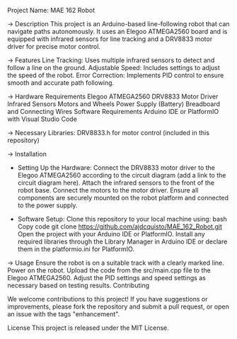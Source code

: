Project Name: MAE 162 Robot

-> Description
This project is an Arduino-based line-following robot that can navigate paths autonomously. It uses an Elegoo ATMEGA2560 board and is equipped with infrared sensors for line tracking and a DRV8833 motor driver for precise motor control.

-> Features
Line Tracking: Uses multiple infrared sensors to detect and follow a line on the ground.
Adjustable Speed: Includes settings to adjust the speed of the robot.
Error Correction: Implements PID control to ensure smooth and accurate path following.

-> Hardware Requirements
Elegoo ATMEGA2560
DRV8833 Motor Driver
Infrared Sensors
Motors and Wheels
Power Supply (Battery)
Breadboard and Connecting Wires
Software Requirements
Arduino IDE or PlatformIO with Visual Studio Code

-> Necessary Libraries:
DRV8833.h for motor control (included in this repository)

-> Installation
- Setting Up the Hardware:
Connect the DRV8833 motor driver to the Elegoo ATMEGA2560 according to the circuit diagram (add a link to the circuit diagram here).
Attach the infrared sensors to the front of the robot base.
Connect the motors to the motor driver.
Ensure all components are securely mounted on the robot platform and connected to the power supply.

- Software Setup:
Clone this repository to your local machine using:
bash
Copy code
git clone https://github.com/ajdcquisto/MAE_162_Robot.git
Open the project with your Arduino IDE or PlatformIO.
Install any required libraries through the Library Manager in Arduino IDE or declare them in the platformio.ini for PlatformIO.

-> Usage
Ensure the robot is on a suitable track with a clearly marked line.
Power on the robot.
Upload the code from the src/main.cpp file to the Elegoo ATMEGA2560.
Adjust the PID settings and speed settings as necessary based on testing results.
Contributing

We welcome contributions to this project! If you have suggestions or improvements, please fork the repository and submit a pull request, or open an issue with the tags "enhancement".

License
This project is released under the MIT License.
